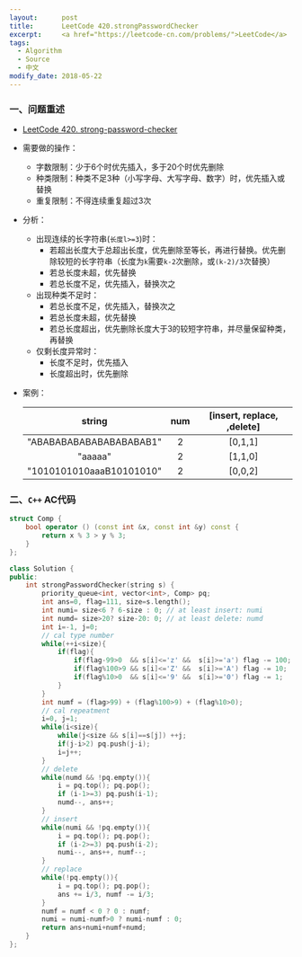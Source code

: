 ```yaml
---
layout:      post
title:       LeetCode 420.strongPasswordChecker
excerpt:     <a href="https://leetcode-cn.com/problems/">LeetCode</a>
tags:
  - Algorithm
  - Source
  - 中文
modify_date: 2018-05-22
---
```


### 一、问题重述

+ [LeetCode 420. strong-password-checker](https://leetcode-cn.com/problems/strong-password-checker/description/)

+ 需要做的操作：
  + 字数限制：少于6个时优先插入，多于20个时优先删除
  + 种类限制：种类不足3种（小写字母、大写字母、数字）时，优先插入或替换
  + 重复限制：不得连续重复超过3次

+ 分析：
  + 出现连续的长字符串(`长度l>=3`)时：
    + 若超出长度大于总超出长度，优先删除至等长，再进行替换。优先删除较短的长字符串（长度为`k`需要`k-2`次删除，或`(k-2)/3`次替换）
    + 若总长度未超，优先替换
    + 若总长度不足，优先插入，替换次之
  + 出现种类不足时：
    + 若总长度不足，优先插入，替换次之
    + 若总长度未超，优先替换
    + 若总长度超出，优先删除长度大于3的较短字符串，并尽量保留种类，再替换
  + 仅剩长度异常时：
    + 长度不足时，优先插入
    + 长度超出时，优先删除

+ 案例：

  |          string          | num  | [insert, replace, ,delete] |
  | :----------------------: | :--: | :------------------------: |
  | "ABABABABABABABABABAB1"  |  2   |          [0,1,1]           |
  |         "aaaaa"          |  2   |          [1,1,0]           |
  | "1010101010aaaB10101010" |  2   |          [0,0,2]           |

  

### 二、`C++` AC代码
```c++
struct Comp {
    bool operator () (const int &x, const int &y) const {
        return x % 3 > y % 3;
    }
};

class Solution {
public:
    int strongPasswordChecker(string s) {
        priority_queue<int, vector<int>, Comp> pq;
        int ans=0, flag=111, size=s.length();
        int numi= size<6 ? 6-size : 0; // at least insert: numi
        int numd= size>20? size-20: 0; // at least delete: numd
        int i=-1, j=0;
        // cal type number
        while(++i<size){
            if(flag){
                if(flag-99>0  && s[i]<='z' &&  s[i]>='a') flag -= 100;
                if(flag%100>9 && s[i]<='Z' &&  s[i]>='A') flag -= 10;
                if(flag%10>0  && s[i]<='9' &&  s[i]>='0') flag -= 1;
            }
        }
        int numf = (flag>99) + (flag%100>9) + (flag%10>0);
        // cal repeatment
        i=0, j=1;
        while(i<size){
            while(j<size && s[i]==s[j]) ++j;
            if(j-i>2) pq.push(j-i);
            i=j++;
        }
        // delete
        while(numd && !pq.empty()){
            i = pq.top(); pq.pop();
            if (i-1>=3) pq.push(i-1);
            numd--, ans++;
        }
        // insert
        while(numi && !pq.empty()){
            i = pq.top(); pq.pop();
            if (i-2>=3) pq.push(i-2); 
            numi--, ans++, numf--;
        }
        // replace
        while(!pq.empty()){
            i = pq.top(); pq.pop();
            ans += i/3, numf -= i/3;
        }
        numf = numf < 0 ? 0 : numf;
        numi = numi-numf>0 ? numi-numf : 0;
        return ans+numi+numf+numd;
    }
};
```

